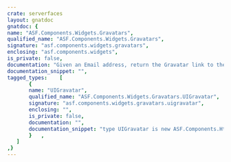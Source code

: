 ```yaml
---
crate: serverfaces
layout: gnatdoc
gnatdoc: {
name: "ASF.Components.Widgets.Gravatars",
qualified_name: "ASF.Components.Widgets.Gravatars",
signature: "asf.components.widgets.gravatars",
enclosing: "asf.components.widgets",
is_private: false,
documentation: "Given an Email address, return the Gravatar link to the user image.\n(See http://en.gravatar.com/site/implement/hash/ and\nhttp://en.gravatar.com/site/implement/images/)",
documentation_snippet: "",
tagged_types:    [
       {
       name: "UIGravatar",
       qualified_name: "ASF.Components.Widgets.Gravatars.UIGravatar",
       signature: "asf.components.widgets.gravatars.uigravatar",
       enclosing: "",
       is_private: false,
       documentation: "",
       documentation_snippet: "type UIGravatar is new ASF.Components.Html.UIHtmlComponent with null record;",
       }   ,
   ]
,}
---
```

